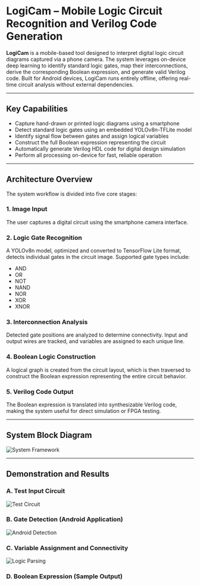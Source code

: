 # LogiCam – Mobile Logic Circuit Recognition and Verilog Code Generation

**LogiCam** is a mobile-based tool designed to interpret digital logic circuit diagrams captured via a phone camera. The system leverages on-device deep learning to identify standard logic gates, map their interconnections, derive the corresponding Boolean expression, and generate valid Verilog code. Built for Android devices, LogiCam runs entirely offline, offering real-time circuit analysis without external dependencies.

---

## Key Capabilities

- Capture hand-drawn or printed logic diagrams using a smartphone
- Detect standard logic gates using an embedded YOLOv8n-TFLite model
- Identify signal flow between gates and assign logical variables
- Construct the full Boolean expression representing the circuit
- Automatically generate Verilog HDL code for digital design simulation
- Perform all processing on-device for fast, reliable operation

---

## Architecture Overview

The system workflow is divided into five core stages:

### 1. Image Input  
The user captures a digital circuit using the smartphone camera interface.

### 2. Logic Gate Recognition  
A YOLOv8n model, optimized and converted to TensorFlow Lite format, detects individual gates in the circuit image. Supported gate types include:
- AND
- OR
- NOT
- NAND
- NOR
- XOR
- XNOR

### 3. Interconnection Analysis  
Detected gate positions are analyzed to determine connectivity. Input and output wires are tracked, and variables are assigned to each unique line.

### 4. Boolean Logic Construction  
A logical graph is created from the circuit layout, which is then traversed to construct the Boolean expression representing the entire circuit behavior.

### 5. Verilog Code Output  
The Boolean expression is translated into synthesizable Verilog code, making the system useful for direct simulation or FPGA testing.

---

## System Block Diagram

![System Framework](images/system_architecture.png)

---

## Demonstration and Results

### A. Test Input Circuit  
![Test Circuit](images/test_circuit.png)

### B. Gate Detection (Android Application)  
![Android Detection](images/gate_detection_android.png)

### C. Variable Assignment and Connectivity  
![Logic Parsing](images/logic_parsing.png)

### D. Boolean Expression (Sample Output)  
